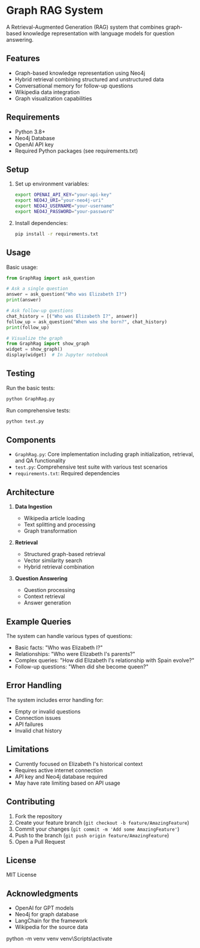 # Graph RAG System

A Retrieval-Augmented Generation (RAG) system that combines graph-based knowledge representation with language models for question answering.

## Features

- Graph-based knowledge representation using Neo4j
- Hybrid retrieval combining structured and unstructured data
- Conversational memory for follow-up questions
- Wikipedia data integration
- Graph visualization capabilities

## Requirements

- Python 3.8+
- Neo4j Database
- OpenAI API key
- Required Python packages (see requirements.txt)

## Setup

1. Set up environment variables:

   ```bash
   export OPENAI_API_KEY="your-api-key"
   export NEO4J_URI="your-neo4j-uri"
   export NEO4J_USERNAME="your-username"
   export NEO4J_PASSWORD="your-password"
   ```

2. Install dependencies:
   ```bash
   pip install -r requirements.txt
   ```

## Usage

Basic usage:

```python
from GraphRag import ask_question

# Ask a single question
answer = ask_question("Who was Elizabeth I?")
print(answer)

# Ask follow-up questions
chat_history = [("Who was Elizabeth I?", answer)]
follow_up = ask_question("When was she born?", chat_history)
print(follow_up)

# Visualize the graph
from GraphRag import show_graph
widget = show_graph()
display(widget)  # In Jupyter notebook
```

## Testing

Run the basic tests:

```bash
python GraphRag.py
```

Run comprehensive tests:

```bash
python test.py
```

## Components

- `GraphRag.py`: Core implementation including graph initialization, retrieval, and QA functionality
- `test.py`: Comprehensive test suite with various test scenarios
- `requirements.txt`: Required dependencies

## Architecture

1. **Data Ingestion**

   - Wikipedia article loading
   - Text splitting and processing
   - Graph transformation

2. **Retrieval**

   - Structured graph-based retrieval
   - Vector similarity search
   - Hybrid retrieval combination

3. **Question Answering**
   - Question processing
   - Context retrieval
   - Answer generation

## Example Queries

The system can handle various types of questions:

- Basic facts: "Who was Elizabeth I?"
- Relationships: "Who were Elizabeth I's parents?"
- Complex queries: "How did Elizabeth I's relationship with Spain evolve?"
- Follow-up questions: "When did she become queen?"

## Error Handling

The system includes error handling for:

- Empty or invalid questions
- Connection issues
- API failures
- Invalid chat history

## Limitations

- Currently focused on Elizabeth I's historical context
- Requires active internet connection
- API key and Neo4j database required
- May have rate limiting based on API usage

## Contributing

1. Fork the repository
2. Create your feature branch (`git checkout -b feature/AmazingFeature`)
3. Commit your changes (`git commit -m 'Add some AmazingFeature'`)
4. Push to the branch (`git push origin feature/AmazingFeature`)
5. Open a Pull Request

## License

MIT License

## Acknowledgments

- OpenAI for GPT models
- Neo4j for graph database
- LangChain for the framework
- Wikipedia for the source data

python -m venv venv
venv\Scripts\activate

